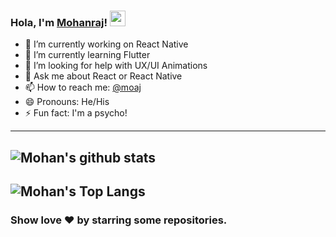 ### Hola, I'm [Mohanraj](https://github.com/moaj257/)! <img src="https://media.giphy.com/media/hvRJCLFzcasrR4ia7z/giphy.gif" width="25px">
- 🔭 I’m currently working on React Native
- 🌱 I’m currently learning Flutter
- 🤔 I’m looking for help with UX/UI Animations
- 💬 Ask me about React or React Native
- 📫 How to reach me: [@moaj](https://www.behance.net/moaj257)
- 😄 Pronouns: He/His
- ⚡ Fun fact: I'm a psycho!

---
![Mohan's github stats](https://github-readme-stats.vercel.app/api?username=moaj257&count_private=true&hide_border=true&show_icons=true&include_all_commits=true)
---
![Mohan's Top Langs](https://github-readme-stats.vercel.app/api/top-langs/?username=anuraghazra&layout=compact&count_private=true&hide_border=true&show_icons=true&include_all_commits=true)
---
### Show love :heart: by starring some repositories.
